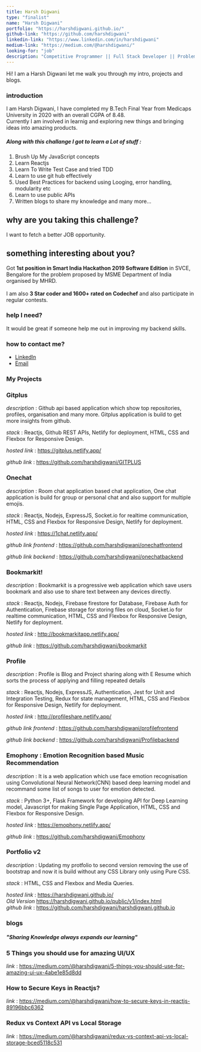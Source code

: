 ```yaml
---
title: Harsh Digwani
type: "finalist"
name: "Harsh Digwani"
portfolio: "https://harshdigwani.github.io/"
github-link: "https://github.com/harshdigwani"
linkedin-link: "https://www.linkedin.com/in/harshdigwani"
medium-link: "https://medium.com/@harshdigwani/"
looking-for: "job"
description: "Competitive Programmer || Full Stack Developer || Problem Solver || Student || React || Angular || JavaScript || NodeJS || ExpressJS || Python. "
---
```


Hi! I am a Harsh Digwani let me walk you through my intro, projects and blogs.

### introduction

I am Harsh Digwani, I have completed my B.Tech Final Year from Medicaps University in 2020 with an overall CGPA of 8.48.
<br/>
Currently I am involved in learnig and exploring new things and bringing ideas into amazing products. 

##### Along with this challange I got to learn a Lot of stuff :

1. Brush Up My JavaScript concepts
2. Learn Reactjs
3. Learn To Write Test Case and tried TDD
4. Learn to use git hub effectively
5. Used Best Practices for backend using Looging, error handling, modularity etc
6. Learn to use public APIs 
7. Written blogs to share my knowledge
and many more...

## why are you taking this challenge?

I want to fetch a better JOB opportunity.

## something interesting about you?

Got <b>1st position in Smart India Hackathon 2019 Software Edition</b> in SVCE, Bengalore for the problem proposed by MSME Department of India organised by MHRD.<br/><br/>
I am also <b> 3 Star coder and 1600+ rated on Codechef</b> and also participate in regular contests.

### help I need?

It would be great if someone help me out in improving my backend skills.

### how to contact me?

- [LinkedIn](https://www.linkedin.com/in/harshdigwani)
- [Email](mailto:harshdigwani@gmail.com)

### My Projects


### Gitplus 

_description_ : Github api based application which show top repositories, profiles, organisation and many more. Gitplus application is build to get more insights from github.

_stack_ : Reactjs,
        Github REST APIs, 
        Netlify for deployment, 
        HTML, CSS and Flexbox for Responsive Design.

_hosted link_ : https://gitplus.netlify.app/

_github link_ : https://github.com/harshdigwani/GITPLUS


### Onechat

_description_ : Room chat application based chat application, One chat application is build for group or personal chat and also support for multiple emojis.

_stack_ : Reactjs, 
        Nodejs, 
        ExpressJS, 
        Socket.io for realtime communication, 
        HTML, CSS and Flexbox for Responsive Design, 
        Netlify for deployment.

_hosted link_ : https://1chat.netlify.app/

_github link frontend_ : https://github.com/harshdigwani/onechatfrontend

_github link backend_ : https://github.com/harshdigwani/onechatbackend


### Bookmarkit!

_description_ : Bookmarkit is a progressive web application which save users bookmark and also use to share text between any devices directly.

_stack_ : Reactjs, 
        Nodejs, 
        Firebase firestore for Database, 
        Firebase Auth for Authentication,
        Firebase storage for storing files on cloud, 
        Socket.io for realtime communication, 
        HTML, CSS and Flexbox for Responsive Design, 
        Netlify for deployment.

_hosted link_ :  http://bookmarkitapp.netlify.app/

_github link_ :  https://github.com/harshdigwani/bookmarkit


### Profile

_description_ : Profile is Blog and Project sharing along with E Resume which sorts the process of applying and filling repeated details

_stack_ : Reactjs, 
        Nodejs, 
        ExpressJS,
        Authentication,
        Jest for Unit and Integration Testing, 
        Redux for state management, 
        HTML, CSS and Flexbox for Responsive Design, 
        Netlify for deployment.

_hosted link_ :  http://profileshare.netlify.app/

_github link frontend_ : https://github.com/harshdigwani/profilefrontend

_github link backend_ : https://github.com/harshdigwani/Profilebackend


### Emophony : Emotion Recognition based Music Recommendation

_description_ :  It is a web application which use face emotion recognisation using Convolutional Neural Network(CNN) based deep learning model and recommand some list of songs to user for emotion detected.

_stack_ : Python 3+,
        Flask Framework for developing API for Deep Learning model,
        Javascript for making Single Page Application,
        HTML, CSS and Flexbox for Responsive Design.

_hosted link_ : https://emophony.netlify.app/

_github link_ : https://github.com/harshdigwani/Emophony


### Portfolio v2 

_description_ :  Updating my protfolio to second version removing the use of bootstrap and now it is build without any CSS Library only using Pure CSS.

_stack_ : HTML, CSS and Flexbox and Media Queries.

_hosted link_ : https://harshdigwani.github.io/ <br/>
_Old Version_   https://harshdigwani.github.io/public/v1/index.html<br/>
_github link_ : https://github.com/harshdigwani/harshdigwani.github.io



### blogs

##### "Sharing Knowledge always expands our learning"

### 5 Things you should use for amazing UI/UX
 _link_ : https://medium.com/@harshdigwani/5-things-you-should-use-for-amazing-ui-ux-4abe1e85d8dd

 ### How to Secure Keys in Reactjs?
 _link_ : https://medium.com/@harshdigwani/how-to-secure-keys-in-reactjs-89196bbc6362

 ### Redux vs Context API vs Local Storage
 _link_ : https://medium.com/@harshdigwani/redux-vs-context-api-vs-local-storage-bced5118c531
